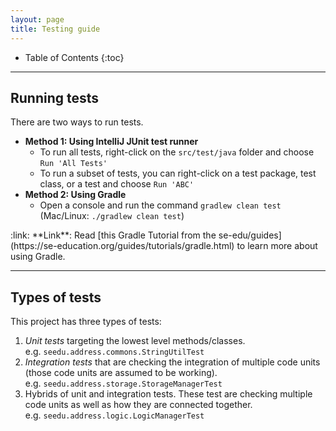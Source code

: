 ```yaml
---
layout: page
title: Testing guide
---
```


* Table of Contents
{:toc}

--------------------------------------------------------------------------------------------------------------------

## Running tests

There are two ways to run tests.

* **Method 1: Using IntelliJ JUnit test runner**
  * To run all tests, right-click on the `src/test/java` folder and choose `Run 'All Tests'`
  * To run a subset of tests, you can right-click on a test package,
    test class, or a test and choose `Run 'ABC'`
* **Method 2: Using Gradle**
  * Open a console and run the command `gradlew clean test` (Mac/Linux: `./gradlew clean test`)

<div markdown="span" class="alert alert-secondary">:link: **Link**: Read
[this Gradle Tutorial from the se-edu/guides](https://se-education.org/guides/tutorials/gradle.html) to learn more 
about using Gradle.
</div>

--------------------------------------------------------------------------------------------------------------------

## Types of tests

This project has three types of tests:

1. *Unit tests* targeting the lowest level methods/classes.<br>
   e.g. `seedu.address.commons.StringUtilTest`
2. *Integration tests* that are checking the integration of multiple code units 
(those code units are assumed to be working).<br>
   e.g. `seedu.address.storage.StorageManagerTest`
3. Hybrids of unit and integration tests. These test are checking multiple code units as well as how they
are connected together.<br>
   e.g. `seedu.address.logic.LogicManagerTest`
